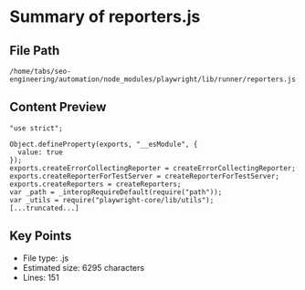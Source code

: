 # Summary of reporters.js
  
## File Path
`/home/tabs/seo-engineering/automation/node_modules/playwright/lib/runner/reporters.js`

## Content Preview
```
"use strict";

Object.defineProperty(exports, "__esModule", {
  value: true
});
exports.createErrorCollectingReporter = createErrorCollectingReporter;
exports.createReporterForTestServer = createReporterForTestServer;
exports.createReporters = createReporters;
var _path = _interopRequireDefault(require("path"));
var _utils = require("playwright-core/lib/utils");
[...truncated...]
```

## Key Points
- File type: .js
- Estimated size: 6295 characters
- Lines: 151
